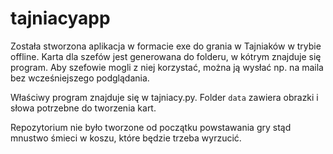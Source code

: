 # tajniacyapp
Została stworzona aplikacja w formacie exe do grania w Tajniaków w trybie offline.
Karta dla szefów jest generowana do folderu, w kótrym znajduje się program. Aby szefowie mogli z niej korzystać, można ją wysłać np. na maila bez wcześniejszego podglądania.

Właściwy program znajduje się w tajniacy.py. Folder `data` zawiera obrazki i słowa potrzebne do tworzenia kart. 

Repozytorium nie było tworzone od początku powstawania gry stąd mnustwo śmieci w koszu, które będzie trzeba wyrzucić.
